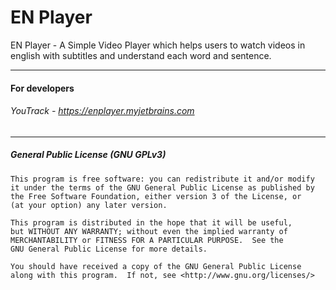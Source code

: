 # EN Player
EN Player - A Simple Video Player which helps users to watch videos in english with subtitles and understand each word and sentence. 
___
#### For developers
###### YouTrack - https://enplayer.myjetbrains.com
___
##### General Public License (GNU GPLv3)
```
This program is free software: you can redistribute it and/or modify
it under the terms of the GNU General Public License as published by
the Free Software Foundation, either version 3 of the License, or
(at your option) any later version.

This program is distributed in the hope that it will be useful,
but WITHOUT ANY WARRANTY; without even the implied warranty of
MERCHANTABILITY or FITNESS FOR A PARTICULAR PURPOSE.  See the
GNU General Public License for more details.

You should have received a copy of the GNU General Public License
along with this program.  If not, see <http://www.gnu.org/licenses/>
